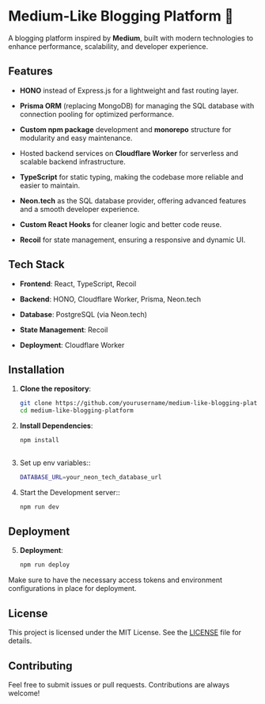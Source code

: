 Medium-Like Blogging Platform 📝
================================

A blogging platform inspired by **Medium**, built with modern technologies to enhance performance, scalability, and developer experience.

Features
--------

*   **HONO** instead of Express.js for a lightweight and fast routing layer.
    
*   **Prisma ORM** (replacing MongoDB) for managing the SQL database with connection pooling for optimized performance.
    
*   **Custom npm package** development and **monorepo** structure for modularity and easy maintenance.
    
*   Hosted backend services on **Cloudflare Worker** for serverless and scalable backend infrastructure.
    
*   **TypeScript** for static typing, making the codebase more reliable and easier to maintain.
    
*   **Neon.tech** as the SQL database provider, offering advanced features and a smooth developer experience.
    
*   **Custom React Hooks** for cleaner logic and better code reuse.
    
*   **Recoil** for state management, ensuring a responsive and dynamic UI.
    

Tech Stack
----------

*   **Frontend**: React, TypeScript, Recoil
    
*   **Backend**: HONO, Cloudflare Worker, Prisma, Neon.tech
    
*   **Database**: PostgreSQL (via Neon.tech)
    
*   **State Management**: Recoil
    
*   **Deployment**: Cloudflare Worker
    

Installation
------------

1. **Clone the repository**:

   ```bash
   git clone https://github.com/yourusername/medium-like-blogging-platform.git
   cd medium-like-blogging-platform
2. **Install Dependencies**:

   ```bash
   npm install
    
3. Set up env variables::

   ```bash
   DATABASE_URL=your_neon_tech_database_url
   
4. Start the Development server::

   ```bash
   npm run dev

## Deployment

5. **Deployment**:

   ```bash
   npm run deploy

Make sure to have the necessary access tokens and environment configurations in place for deployment.


## License

This project is licensed under the MIT License. See the [LICENSE](LICENSE) file for details.

## Contributing

Feel free to submit issues or pull requests. Contributions are always welcome!
